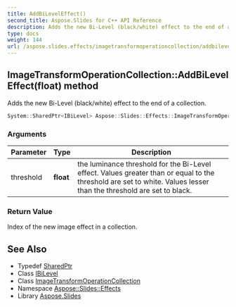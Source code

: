 ```yaml
---
title: AddBiLevelEffect()
second_title: Aspose.Slides for C++ API Reference
description: Adds the new Bi-Level (black/white) effect to the end of a collection.
type: docs
weight: 144
url: /aspose.slides.effects/imagetransformoperationcollection/addbileveleffect/
---
```

## ImageTransformOperationCollection::AddBiLevelEffect(float) method


Adds the new Bi-Level (black/white) effect to the end of a collection.

```cpp
System::SharedPtr<IBiLevel> Aspose::Slides::Effects::ImageTransformOperationCollection::AddBiLevelEffect(float threshold) override
```


### Arguments

| Parameter | Type | Description |
| --- | --- | --- |
| threshold | **float** | the luminance threshold for the Bi-Level effect. Values greater than or equal to the threshold are set to white. Values lesser than the threshold are set to black. |

### Return Value

Index of the new image effect in a collection.

## See Also

* Typedef [SharedPtr](../../../system/sharedptr/)
* Class [IBiLevel](../../ibilevel/)
* Class [ImageTransformOperationCollection](../)
* Namespace [Aspose::Slides::Effects](../../)
* Library [Aspose.Slides](../../../)